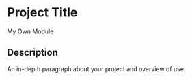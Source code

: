 # Project Title

My Own Module

## Description

An in-depth paragraph about your project and overview of use.
